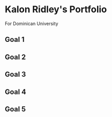 <body>
  <div><h1>Kalon Ridley's Portfolio</h1>
  <p>For Dominican University</p></div>
  <div><h2>Goal 1</h2></div>
  <div><h2>Goal 2</h2></div>
  <div><h2>Goal 3</h2></div>
  <div><h2>Goal 4</h2></div>
  <div><h2>Goal 5</h2></div>
</body>
